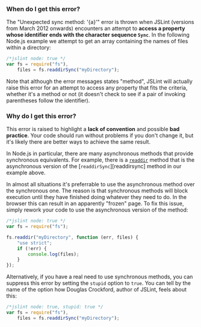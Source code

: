<!---
{
    "titles": [
        "Unexpected sync method: '{a}'"
    ],
    "slugs": [
        "unexpected-sync-method-a"
    ],
    "linters": [
        "jslint"
    ],
    "author": "jallardice"
}
-->

### When do I get this error?

The "Unexpected sync method: '{a}'" error is thrown when JSLint (versions from
March 2012 onwards) encounters an attempt to **access a property whose
identifier ends with the character sequence `Sync`**. In the following Node.js
example we attempt to get an array containing the names of files within a
directory:

<!---
{
    "linter": "jslint"
}
-->
```javascript
/*jslint node: true */
var fs = require("fs"),
    files = fs.readdirSync("myDirectory");
```

Note that although the error messages states "method", JSLint will actually
raise this error for an attempt to access any property that fits the criteria,
whether it's a method or not (it doesn't check to see if a pair of invoking
parentheses follow the identifier).

### Why do I get this error?

This error is raised to highlight a **lack of convention** and possible **bad
practice**. Your code should run without problems if you don't change it, but
it's likely there are better ways to achieve the same result.

In Node.js in particular, there are many asynchronous methods that provide
synchronous equivalents. For example, there is a [`readdir`][readdir] method
that is the asynchronous version of the [`readdirSync`][readdirsync] method in
our example above.

In almost all situations it's preferrable to use the asynchronous method over
the synchronous one. The reason is that synchronous methods will block execution
until they have finished doing whatever they need to do. In the browser this can
result in an apparently "frozen" page. To fix this issue, simply rework your
code to use the asynchronous version of the method:

<!---
{
    "linter": "jslint"
}
-->
```javascript
/*jslint node: true */
var fs = require("fs");

fs.readdir("myDirectory", function (err, files) {
    "use strict";
    if (!err) {
        console.log(files);
    }
});
```

Alternatively, if you have a real need to use synchronous methods, you can
suppress this error by setting the `stupid` option to `true`. You can tell by
the name of the option how Douglas Crockford, author of JSLint, feels about
this:

<!---
{
    "linter": "jslint"
}
-->
```javascript
/*jslint node: true, stupid: true */
var fs = require("fs"),
    files = fs.readdirSync("myDirectory");
```

[readdir]: http://nodejs.org/api/fs.html#fs_fs_readdir_path_callback
